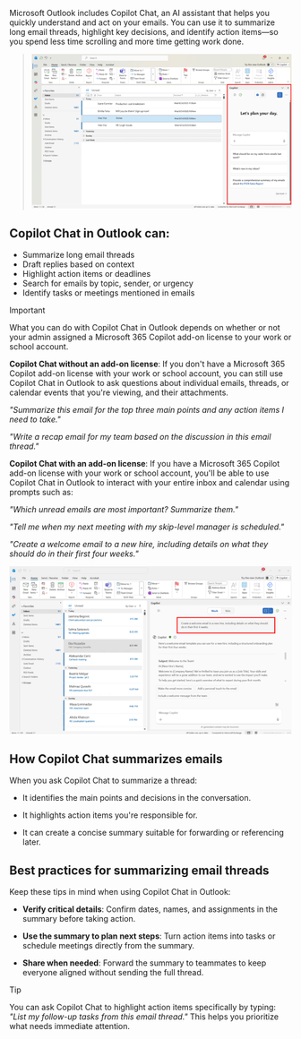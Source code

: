 Microsoft Outlook includes Copilot Chat, an AI assistant that helps you quickly understand and act on your emails. You can use it to summarize long email threads, highlight key decisions, and identify action items—so you spend less time scrolling and more time getting work done.

>[![A screenshot of the Copilot Chat sidebar in Microsoft Outlook.](../media/sidebar-inline.png)](../media/sidebar-expanded.png)

## Copilot Chat in Outlook can:

- Summarize long email threads
- Draft replies based on context
- Highlight action items or deadlines
- Search for emails by topic, sender, or urgency
- Identify tasks or meetings mentioned in emails

> [!IMPORTANT]
> What you can do with Copilot Chat in Outlook depends on whether or not your admin assigned a Microsoft 365 Copilot add-on license to your work or school account.
>
> **Copilot Chat without an add-on license**: If you don't have a Microsoft 365 Copilot add-on license with your work or school account, you can still use Copilot Chat in Outlook to ask questions about individual emails, threads, or calendar events that you're viewing, and their attachments.
>
> *"Summarize this email for the top three main points and any action items I need to take."*
>
> *"Write a recap email for my team based on the discussion in this email thread."*
>
> **Copilot Chat with an add-on license**: If you have a Microsoft 365 Copilot add-on license with your work or school account, you'll be able to use Copilot Chat in Outlook to interact with your entire inbox and calendar using prompts such as:
>
> *"Which unread emails are most important? Summarize them."*
>
> *"Tell me when my next meeting with my skip-level manager is scheduled."*
>
> *"Create a welcome email to a new hire, including details on what they should do in their first four weeks."*
>
>[![A screenshot of a Copilot Chat prompt in Microsoft Outlook.](../media/prompt-inline.png)](../media/prompt-expanded.png)

## How Copilot Chat summarizes emails

When you ask Copilot Chat to summarize a thread:

- It identifies the main points and decisions in the conversation.

- It highlights action items you're responsible for.

- It can create a concise summary suitable for forwarding or referencing later.

## Best practices for summarizing email threads

Keep these tips in mind when using Copilot Chat in Outlook:

- **Verify critical details**: Confirm dates, names, and assignments in the summary before taking action.

- **Use the summary to plan next steps**: Turn action items into tasks or schedule meetings directly from the summary.

- **Share when needed**: Forward the summary to teammates to keep everyone aligned without sending the full thread.

> [!TIP]
> You can ask Copilot Chat to highlight action items specifically by typing: *"List my follow-up tasks from this email thread."* This helps you prioritize what needs immediate attention.
